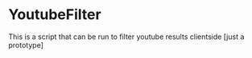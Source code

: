 YoutubeFilter
=============

This is a script that can be run to filter youtube results clientside [just a prototype]
